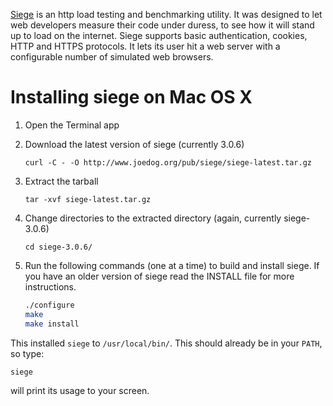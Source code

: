 [Siege](http://www.joedog.org/siege-home/) is an http load testing and benchmarking utility. It was designed to let web developers measure their code under duress, to see how it will stand up to load on the internet. Siege supports basic authentication, cookies, HTTP and HTTPS protocols. It lets its user hit a web server with a configurable number of simulated web browsers.

Installing siege on Mac OS X
============================

1.  Open the Terminal app
2.  Download the latest version of siege (currently 3.0.6)
    
    ``curl -C - -O http://www.joedog.org/pub/siege/siege-latest.tar.gz``
    
3.  Extract the tarball
    
    ``tar -xvf siege-latest.tar.gz``
    
4.  Change directories to the extracted directory (again, currently siege-3.0.6)
    
    ``cd siege-3.0.6/``
    
5.  Run the following commands (one at a time) to build and install siege. If you have an older version of siege 
    read the INSTALL file for more instructions.
    
    ```bash
    ./configure
    make
    make install

This installed ``siege`` to ``/usr/local/bin/``. This should already be in your ``PATH``, so type:

``siege``

will print its usage to your screen.
